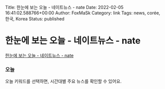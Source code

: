 Title: 한눈에 보는 오늘 - 네이트뉴스 - nate
Date: 2022-02-05 16:41:02.588766+00:00
Author: FoxMaSk 
Category: link
Tags: news, corée, 한국, Korea
Status: published


# 한눈에 보는 오늘 - 네이트뉴스 - nate

[한눈에 보는 오늘 - 네이트뉴스 - nate](https://news.nate.com/)



### 오늘 

오늘 키워드를 선택하면, 시간대별 주요 뉴스를 확인할 수 있어요.

